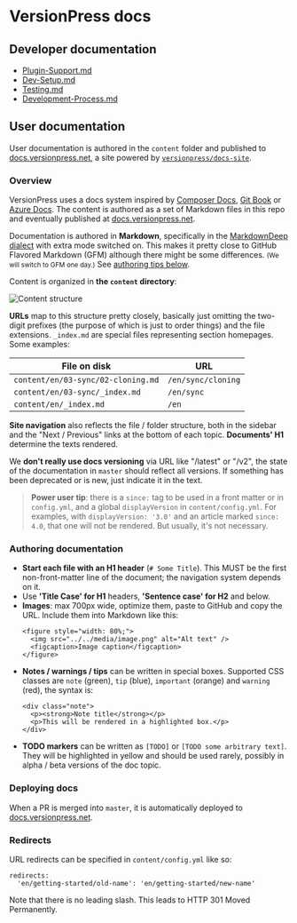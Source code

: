 # VersionPress docs

## Developer documentation

- [Plugin-Support.md](./Plugin-Support.md)
- [Dev-Setup.md](./Dev-Setup.md)
- [Testing.md](./Testing.md)
- [Development-Process.md](./Development-Process.md)

## User documentation

User documentation is authored in the `content` folder and published to [docs.versionpress.net](http://docs.versionpress.net/en), a site powered by [`versionpress/docs-site`](https://github.com/versionpress/docs-site).

### Overview

VersionPress uses a docs system inspired by [Composer Docs](https://github.com/composer/composer/tree/master/doc), [Git Book](https://github.com/progit/progit) or [Azure Docs](https://github.com/Azure/azure-content/). The content is authored as a set of Markdown files in this repo and eventually published at [docs.versionpress.net](http://docs.versionpress.net/en).

Documentation is authored in **Markdown**, specifically in the [MarkdownDeep dialect](http://www.toptensoftware.com/markdowndeep/) with extra mode switched on. This makes it pretty close to GitHub Flavored Markdown (GFM) although there might be some differences. <small>(We will switch to GFM one day.)</small> See [authoring tips below](#authoring-documentation).

Content is organized in **the `content` directory**:

![Content structure](https://cloud.githubusercontent.com/assets/101152/14105777/ee4fc5da-f5ad-11e5-86b1-ec73ac35419e.png)

**URLs** map to this structure pretty closely, basically just omitting the two-digit prefixes (the purpose of which is just to order things) and the file extensions. `_index.md` are special files representing section homepages. Some examples:

| File on disk                       | URL                |
| ---------------------------------- | ------------------ |
| `content/en/03-sync/02-cloning.md` | `/en/sync/cloning` |
| `content/en/03-sync/_index.md`     | `/en/sync`         |
| `content/en/_index.md`             | `/en`              |

**Site navigation** also reflects the file / folder structure, both in the sidebar and the "Next / Previous" links at the bottom of each topic. **Documents' H1** determine the texts rendered.

We **don't really use docs versioning** via URL like "/latest" or "/v2", the state of the documentation in `master` should reflect all versions. If something has been deprecated or is new, just indicate it in the text.

> **Power user tip**: there is a `since:` tag to be used in a front matter or in `config.yml`, and a global `displayVersion` in `content/config.yml`. For examples, with `displayVersion: '3.0'` and an article marked `since: 4.0`, that one will not be rendered. But usually, it's not necessary.

### Authoring documentation

 - **Start each file with an H1 header** (`# Some Title`). This MUST be the first non-front-matter line of the document; the navigation system depends on it.
 - Use **'Title Case' for H1** headers, **'Sentence case' for H2** and below.
 - **Images**: max 700px wide, optimize them, paste to GitHub and copy the URL. Include them into Markdown like this:
    ```
    <figure style="width: 80%;">
      <img src="../../media/image.png" alt="Alt text" />
      <figcaption>Image caption</figcaption>
    </figure>
    ```
 - **Notes / warnings / tips** can be written in special boxes. Supported CSS classes are `note` (green), `tip` (blue), `important` (orange) and `warning` (red), the syntax is:
    ```
    <div class="note">
      <p><strong>Note title</strong></p>
      <p>This will be rendered in a highlighted box.</p>
    </div>
    ```
 - **TODO markers** can be written as `[TODO]` or `[TODO some arbitrary text]`. They will be highlighted in yellow and should be used rarely, possibly in alpha / beta versions of the doc topic.


### Deploying docs

When a PR is merged into `master`, it is automatically deployed to [docs.versionpress.net](http://docs.versionpress.net/en).


### Redirects

URL redirects can be specified in `content/config.yml` like so:

```
redirects:
  'en/getting-started/old-name': 'en/getting-started/new-name'
```

Note that there is no leading slash. This leads to HTTP 301 Moved Permanently.
